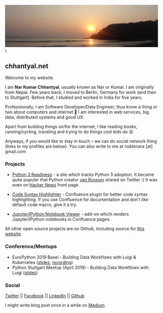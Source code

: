 ![Goa, India 2011][frontimage] \

## chhantyal.net

Welcome to my website. 

I am **Nar Kumar Chhantyal**, usually known as Nar or Kumar. I am originally from Nepal. 
Few years back, I moved to Berlin, Germany for work (and then to Stuttgart). Before that, I studied and worked in India for five years.

Professionally, I am Software Developer/Data Engineer, thus know a thing or two about computers and internet 🙂
I am interested in web services, big data, distributed systems and good UX.

Apart from building things on/for the internet, I like reading books, running/cycling, traveling and trying to do things cool kids do 😜

Anyways, if you would like to stay in touch – we can do social network thing (links to my profiles are below).
You can also write to me at noblenara [at] gmail.com

### Projects

- [Python 3 Readiness] - a site which tracks Python 3 adoption. It became quite populer that Python creator [van Rossum] shared on Twitter :)
It was even on [Hacker News] front page.

- [Code Syntax Highlighter] - Confluence plugin for better code syntax highlighting.
If you use Confluence for documentation and don't like default code macro, give it a try.

- [Jupyter/IPython Notebook Viewer] - add-on which renders Jupyter/IPython notebooks in Confluence pages.

All other open source projects are on Github, including source for [this website].

### Conference/Meetups

- EuroPython 2019 Basel - Building Data Workflows with Luigi & Kubernetes ([slides][1], [recording])
- Python Stuttgart Meetup (April 2019) - Building Data Workflows with Luigi ([slides][2])

### Social

[Twitter] || [Facebook] || [LinkedIn] || [Github]

I might write blog post once in a while on [Medium](https://medium.com/@chhantyal).

[Twitter]: https://twitter.com/chhantyal
[Facebook]: https://www.facebook.com/chhantyal
[LinkedIn]: https://www.linkedin.com/in/chhantyal/
[Github]: https://github.com/chhantyal/
[Python 3 Readiness]: http://py3readiness.org
[Hacker News]: https://news.ycombinator.com/item?id=15832924
[Code Syntax Highlighter]: https://marketplace.atlassian.com/apps/1219685/code-syntax-highlighter
[Jupyter/IPython Notebook Viewer]: https://marketplace.atlassian.com/apps/1220365/jupyter-ipython-notebook-viewer
[van Rossum]: https://twitter.com/gvanrossum/status/1012462042094002176
[frontimage]: /assets/frontpage.jpg "Goa, India 2011"
[this website]: https://github.com/chhantyal/chhantyal.github.io
[recording]: https://youtu.be/jWKnA2ZdzHk?t=22627
[1]: https://speakerdeck.com/chhantyal/building-data-workflows-with-luigi-and-kubernetes
[2]: https://speakerdeck.com/chhantyal/building-data-workflows-with-luigi-and-python

